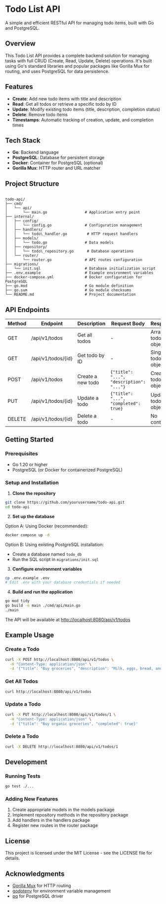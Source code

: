 # Todo List API

A simple and efficient RESTful API for managing todo items, built with Go and PostgreSQL.

## Overview

This Todo List API provides a complete backend solution for managing tasks with full CRUD (Create, Read, Update, Delete) operations. It's built using Go's standard libraries and popular packages like Gorilla Mux for routing, and uses PostgreSQL for data persistence.

## Features

- **Create**: Add new todo items with title and description
- **Read**: Get all todos or retrieve a specific todo by ID
- **Update**: Modify existing todo items (title, description, completion status)
- **Delete**: Remove todo items
- **Timestamps**: Automatic tracking of creation, update, and completion times

## Tech Stack

- **Go**: Backend language
- **PostgreSQL**: Database for persistent storage
- **Docker**: Container for PostgreSQL (optional)
- **Gorilla Mux**: HTTP router and URL matcher

## Project Structure

```

todo-api/
├── cmd/
│   └── api/
│       └── main.go                 # Application entry point
├── internal/
│   ├── config/
│   │   └── config.go               # Configuration management
│   ├── handlers/
│   │   └── todo\_handler.go         # HTTP request handlers
│   ├── models/
│   │   └── todo.go                 # Data models
│   ├── repository/
│   │   └── todo\_repository.go      # Database operations
│   └── router/
│       └── router.go               # API routes configuration
├── migrations/
│   └── init.sql                    # Database initialization script
├── .env.example                    # Example environment variables
├── docker-compose.yml              # Docker configuration for PostgreSQL
├── go.mod                          # Go module definition
├── go.sum                          # Go module checksums
└── README.md                       # Project documentation

````

## API Endpoints

| Method | Endpoint              | Description           | Request Body                                | Response                |
|--------|----------------------|----------------------|---------------------------------------------|-------------------------|
| GET    | /api/v1/todos        | Get all todos        | -                                           | Array of todo objects   |
| GET    | /api/v1/todos/{id}   | Get todo by ID       | -                                           | Single todo object      |
| POST   | /api/v1/todos        | Create a new todo    | `{"title": "...", "description": "..."}`    | Created todo object     |
| PUT    | /api/v1/todos/{id}   | Update a todo        | `{"title": "...", "completed": true}`       | Updated todo object     |
| DELETE | /api/v1/todos/{id}   | Delete a todo        | -                                           | No content              |

## Getting Started

### Prerequisites

- Go 1.20 or higher
- PostgreSQL (or Docker for containerized PostgreSQL)

### Setup and Installation

1. **Clone the repository**

```bash
git clone https://github.com/yourusername/todo-api.git
cd todo-api
````

2. **Set up the database**

Option A: Using Docker (recommended):

```bash
docker compose up -d
```

Option B: Using existing PostgreSQL installation:

* Create a database named `todo_db`
* Run the SQL script in `migrations/init.sql`

3. **Configure environment variables**

```bash
cp .env.example .env
# Edit .env with your database credentials if needed
```

4. **Build and run the application**

```bash
go mod tidy
go build -o main ./cmd/api/main.go
./main
```

The API will be available at [http://localhost:8080/api/v1/todos](http://localhost:8080/api/v1/todos)

## Example Usage

### Create a Todo

```bash
curl -X POST http://localhost:8080/api/v1/todos \
  -H "Content-Type: application/json" \
  -d '{"title": "Buy groceries", "description": "Milk, eggs, bread, and cheese"}'
```

### Get All Todos

```bash
curl http://localhost:8080/api/v1/todos
```

### Update a Todo

```bash
curl -X PUT http://localhost:8080/api/v1/todos/1 \
  -H "Content-Type: application/json" \
  -d '{"title": "Buy organic groceries", "completed": true}'
```

### Delete a Todo

```bash
curl -X DELETE http://localhost:8080/api/v1/todos/1
```

## Development

### Running Tests

```bash
go test ./...
```

### Adding New Features

1. Create appropriate models in the models package
2. Implement repository methods in the repository package
3. Add handlers in the handlers package
4. Register new routes in the router package

## License

This project is licensed under the MIT License - see the LICENSE file for details.

## Acknowledgments

* [Gorilla Mux](https://github.com/gorilla/mux) for HTTP routing
* [godotenv](https://github.com/joho/godotenv) for environment variable management
* [pq](https://github.com/lib/pq) for PostgreSQL driver




